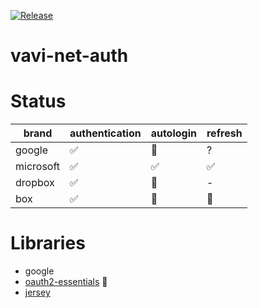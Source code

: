 [![Release](https://jitpack.io/v/umjammer/vavi-net-auth.svg)](https://jitpack.io/#umjammer/vavi-net-auth)

# vavi-net-auth


# Status

| brand                 | authentication | autologin | refresh |
|--------------------|----------------|-----------|-----------|
| google             | ✅              | 🚧         | ?     |
| microsoft          | ✅              | ✅         | ✅     |
| dropbox            | ✅              | 🚧         | -     |
| box                | ✅              | 🚧         | 🚧     |


# Libraries

 * google
 * [oauth2-essentials](https://github.com/dmfs/oauth2-essentials) 🎯
 * [jersey](https://jersey.github.io/)
